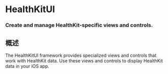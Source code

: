 # HealthKitUI
### Create and manage HealthKit-specific views and controls.
## 概述
The HealthKitUI framework provides specialized views and controls that work with HealthKit data. Use these views and controls to display HealthKit data in your iOS app.
